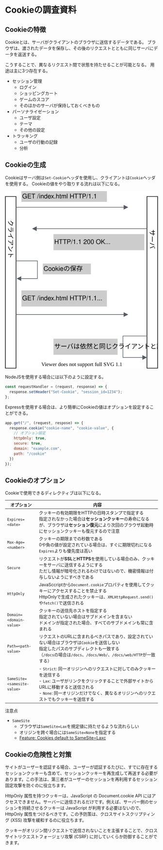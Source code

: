 # Cookieの調査資料

<!-- START doctoc -->
<!-- END doctoc -->

## Cookieの特徴

Cookieとは、サーバがクライアントのブラウザに送信するデータである。
ブラウザは、渡されたデータを保存し、その後のリクエストとともに同じサーバにデータを返送する。

こうすることで、異なるリクエスト間で状態を持たせることが可能となる。
用途は主に3つ存在する。

- セッション管理
  - ログイン
  - ショッピングカート
  - ゲームのスコア
  - そのほかのサーバが保持しておくべきもの
- パーソナライゼーション
  - ユーザ設定
  - テーマ
  - その他の設定
- トラッキング
  - ユーザの行動の記録
  - 分析

## Cookieの生成

Cookieはサーバ側は`Set-Cookie`ヘッダを使用し、クライアントは`Cookie`ヘッダを使用する。
Cookieの値をやり取りする流れは以下になる。

![](assets/cookie-set.svg)

NodeJSを使用する場合には以下のように設定する。

```js
const requestHandler = (request, response) => {
  response.setHeader("Set-Cookie", "session_id=1234");
};
```

Expressを使用する場合は、より簡単にCookieの値はオプションを設定することができる。

```js
app.get("/", (request, respose) => {
  response.cookie("cookie-name", "cookie-value", {
    // オプション設定
    httpOnly: true,
    secure: true,
    domain: "example.com",
    path: "/cookie"
  })
});
```

## Cookieのオプション

Cookieで使用できるディレクティブは以下になる。

| オプション                  | 内容                                                                                                                                                                                                                                               | 
| --------------------------- | -------------------------------------------------------------------------------------------------------------------------------------------------------------------------------------------------------------------------------------------------- | 
| `Expires=<date>`            | クッキーの有効期限をHTTPの日時スタンプで指定する<br>指定されなかった場合は**セッションクッキー**の寿命になるが、ブラウザは**セッション復元**により次回のブラウザ起動時にセッションクッキーも復元するので注意                                       | 
| `Max-Age=<number>`          | クッキーの期限までの秒数である<br>0や負の値が設定されている場合は、すぐに期限切れになる<br>`Expires`よりも優先度は高い                                                                                                                             | 
| `Secure`                    | リクエストが**SSL**と**HTTPS**を使用している場合のみ、クッキーをサーバに送信するようにする<br>ただし情報が暗号化されるわけではないので、機密情報は付与しないようにすべきである                                                                     | 
| `HttpOnly`                  | JavaSccriptから`Document.cookie`プロパティを使用してクッキーにアクセスすることを禁止する<br>HttpOnlyで生成されたクッキーは、`XMLHttpRequest.send()`や`fetch()`で送信される                                                                         | 
| `Domain=<domain-value>`     | クッキーの送信先ホストを指定する<br>指定されていない場合はサブドメインを含まない<br>ドメインが指定された場合、すべてのサブドメインも常に含まれる                                                                                                   | 
| `Path=<path-value>`         | リクエストのURLに含まれるべきパスであり、設定されていない場合はブラウザは`Cookie`を送信しない<br>指定したパスのサブディレクトも一致する<br>（`/docs`の場合は`/docs`、`/docs/Web/`、`/docs/web/HTTP`が一致する）                                    | 
| `SameSite=<samesite-value>` | - `Strict`: 同一オリジンへのリクエストに対してのみクッキーを送信する<br>- `Lax`: ユーザがリンクをクリックすることで外部サイトからURLに移動すると送信される<br>- `None`: 同一オリジンだけでなく、異なるオリジンへのリクエストでもクッキーを送信する | 

注意点

- `SameSite`
  - ブラウザは`SameSite=Lax`を規定値に持たせるような流れらしい
  - オリジンを跨ぐ場合には`SameSite=None`を指定する
  - [Feature: Cookies default to SameSite=Laxc](https://www.chromestatus.com/feature/5088147346030592)

## Cookieの危険性と対策

サイトがユーザーを認証する場合、ユーザーが認証するたびに、すでに存在するセッションクッキーも含めて、セッションクッキーを再生成して再送する必要があります。この手法は、第三者がユーザーのセッションを再利用するセッション固定攻撃を防ぐのに役立ちます。

HttpOnly 属性を持つクッキーは、JavaScript の Document.cookie API にはアクセスできません。サーバーに送信されるだけです。例えば、サーバー側のセッションを持続させるクッキーは JavaScript が利用する必要はないので、 HttpOnly 属性をつけるべきです。この予防策は、クロスサイトスクリプティング (XSS) 攻撃を緩和するのに役立ちます。

クッキーがオリジン間リクエストで送信されないことを主張することで、クロスサイトリクエストフォージェリ攻撃 (CSRF) に対していくらか防御することができます。

